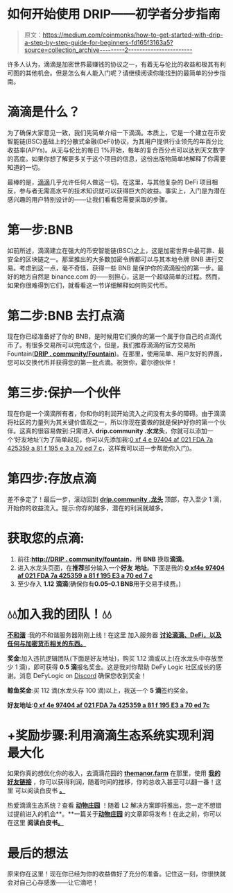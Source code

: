 # 如何开始使用 DRIP——初学者分步指南

> 原文：<https://medium.com/coinmonks/how-to-get-started-with-drip-a-step-by-step-guide-for-beginners-fd165f3163a5?source=collection_archive---------2----------------------->

许多人认为，滴滴是加密世界最赚钱的协议之一，有着无与伦比的收益和极其有利可图的其他机会。但是怎么有人能入门呢？请继续阅读你能找到的最简单的分步指南。

# 滴滴是什么？

为了确保大家意见一致，我们先简单介绍一下滴滴。本质上，它是一个建立在币安智能链(BSC)基础上的分散式金融(DeFi)协议，为其用户提供行业领先的年百分比收益率(APYs)。从无与伦比的每日 1%开始，每年的复合百分点可以达到天文数字的高度。如果你想了解更多关于这个项目的信息，这份出版物简单地解释了你需要知道的一切。

最棒的是，[滴滴](https://coinmarketcap.com/currencies/drip-network/)几乎允许任何人做这一切。在这里，与其他复杂的 DeFi 项目相反，参与者无需高水平的技术知识就可以获得巨大的收益。事实上，入门是为潜在感兴趣的用户特别设计的——让我们看看您需要采取的步骤。

# 第一步:BNB

如前所述，滴滴建立在强大的币安智能链(BSC)之上，这是加密世界中最可靠、最安全的区块链之一。那里推出的大多数加密令牌都可以与其本地令牌 BNB 进行交易。考虑到这一点，毫不奇怪，获得一些 BNB 是保护你的滴滴股份的第一步。最好的地方自然是 binance.com 的——别担心，这是一个超级简单的过程。然而，如果你很难得到它们，就看看这一节详细解释如何购买代币。

# 第二步:BNB 去打点滴

现在你已经准备好了你的 BNB，是时候用它们换你的第一个属于你自己的点滴代币了。有很多交易所可以完成这个，但是，我们推荐滴滴的官方交易所 Fountain([**DRIP . community/Fountain**](http://drip.community/faucet?buddy=0xF4E97404af021fda7a425359a81F195E3A70ed7c))。在那里，使用简单、用户友好的界面，您可以交换代币并获得您的第一批点滴。祝贺你，霍尔德伙伴！

# 第三步:保护一个伙伴

现在你是一个滴滴所有者，你和你的利润开始流入之间没有太多的障碍。由于滴滴将社区的力量列为其关键价值观之一，所以你现在要做的就是保护好你的第一个伙伴。这真的很容易做到:只需进入 **drip.community .水龙头**，你就可以添加一个‘好友地址’(为了简单起见，你可以先添加我:[0 xf 4 e 97404 af 021 FDA 7a 425359 a 81 f 195 e 3 a 70 ed 7 c](http://drip.community/faucet?buddy=0xF4E97404af021fda7a425359a81F195E3A70ed7c)，这样我可以进一步帮助你入门)。

# 第四步:存放点滴

差不多定了！最后一步，滚动回到 [**drip.community .龙头**](http://drip.community/faucet?buddy=0xF4E97404af021fda7a425359a81F195E3A70ed7c) 顶部，存入至少 1 滴，开始你的收益流入。提示:你存的越多，潜在的利润就越多。

# 获取您的点滴:

1.  前往:[**http://DRIP . community/fountain**](https://drip.community/fountain)，用 **BNB** 换取**滴滴**。
2.  进入水龙头页面，在**推荐**部分输入一个**好友** **地址**。下面是我的:[**0 xf4e 97404 af 021 FDA 7a 425359 a 81 f 195 E3 a 70 ed 7 c**](http://drip.community/faucet?buddy=0xF4E97404af021fda7a425359a81F195E3A70ed7c)
3.  至少存入 **1.12** **滴滴**(确保你有**0.05–0.1 BNB**用于交易手续费。)

# 💧💧加入我的团队！💧💧

[**不和谐**](https://discord.gg/DhGNDdRUyk) :我的不和谐服务器刚刚上线！在这里 加入服务器 [**讨论滴滴、DeFi，以及任何与加密货币相关的东西。**](https://discord.gg/DhGNDdRUyk)

**奖金**:加入违抗逻辑团队(下面是好友地址)，购买 1.12 滴或以上(在水龙头中存放至少 1 滴)，即可获得 **0.5 滴**报名奖金。这是我对你帮助 DeFy Logic 社区成长的感谢。消息 DeFyLogic on [Discord](https://discord.com/invite/DhGNDdRUyk) 确保您收到奖金！

**鲸鱼奖金**:买 112 滴(水龙头存 100 滴)以上，我送一个 **5 滴**签约奖金。

**好友地址:**[**0 xf 4e 97404 af 021 FDA 7a 425359 a 81 f 195 E3 a 70 ed 7c**](http://drip.community/faucet?buddy=0xF4E97404af021fda7a425359a81F195E3A70ed7c)

# +奖励步骤:利用滴滴生态系统实现利润最大化

如果你真的想优化你的收入，去滴滴花园的 [**themanor.farm**](https://themanor.farm/referrals/0xF4E97404af021fda7a425359a81F195E3A70ed7c) 在那里，使用 [**我的好友链接**](https://themanor.farm/referrals/0xF4E97404af021fda7a425359a81F195E3A70ed7c) ，你可以获得利润，随着时间的推移，你的总收入甚至可以翻一番！这里 可以阅读白皮书 [**。**](https://theanimal.farm/docs/The_Manor_Farm_and_The_Animal_Farm_Pre_Sale,_Farm_Mechanics_&_LP.pdf)

热爱滴滴生态系统？查看 [**动物庄园**](https://theanimal.farm/referrals/0xF4E97404af021fda7a425359a81F195E3A70ed7c) ！随着 L2 解决方案即将推出，您一定不想错过提前进入的机会**。**一篇关于[**动物庄园**](https://theanimal.farm/referrals/0xF4E97404af021fda7a425359a81F195E3A70ed7c) 的文章即将发布！在此之前，你可以在这里 **阅读白皮书[**。**](https://theanimal.farm/docs/The_Manor_Farm_and_The_Animal_Farm_Pre_Sale,_Farm_Mechanics_&_LP.pdf)**

# 最后的想法

原来你在这里！现在你已经为你的收益做好了充分的准备。记住这一刻，你很快就会对自己心存感激——让它滴吧！